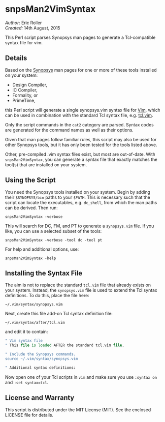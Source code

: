 # snpsMan2VimSyntax

_Author:_ Eric Roller<br>
_Created:_ 14th August, 2015

This Perl script parses Synopsys man pages to generate a Tcl-compatible syntax
file for vim.

## Details

Based on the [Synopsys](www.synopsys.com) man pages for one or more of these
tools installed on your system:

* Design Compiler,
* IC Compiler,
* Formality, or
* PrimeTime,

this Perl script will generate a single synopsys.vim syntax file for
[Vim](http://www.vim.org), which can be used in combination with the standard
Tcl syntax file, e.g. [tcl.vim](http://www.vim.org/scripts/script_search_results.php?keywords=tcl&script_type=syntax&order_by=rating&direction=descending&search=search).

Only the script commands in the `cat2` category are parsed. Syntax codes
are generated for the command names as well as their options.

Given that man pages follow familiar rules, this script may also be used for
other Synopsys tools, but it has only been tested for the tools listed above.

Other, pre-compiled .vim syntax files exist, but most are out-of-date. With
`snpsMan2VimSyntax`, you can generate a syntax file that exactly matches the
tool(s) that are installed on your system.


## Using the Script

You need the Synopsys tools installed on your system. Begin by adding their
`$SYNOPSYS/bin` paths to your `$PATH`. This is necessary such that the script
can locate the executables, e.g. `dc_shell`, from which the man paths can be
derived. Then run:

	snpsMan2VimSyntax -verbose

This will search for DC, FM, and PT to generate a `synopsys.vim` file.
If you like, you can use a selected subset of the tools:

	snpsMan2VimSyntax -verbose -tool dc -tool pt

For help and additional options, use:

	snpsMan2VimSyntax -help


## Installing the Syntax File

The aim is not to replace the standard `tcl.vim` file that already exists
on your system. Instead, the `synopsys.vim` file is used to extend the Tcl
syntax definitions. To do this, place the file here:

	~/.vim/syntax/synopsys.vim

Next, create this file add-on Tcl syntax definition file:

	~/.vim/syntax/after/tcl.vim

and edit it to contain:

```tcl
" Vim syntax file
" This file is loaded AFTER the standard tcl.vim file.

" Include the Synopsys commands.
source ~/.vim/syntax/synopsys.vim

" Additional syntax definitions:

```

Now open one of your Tcl scripts in `vim` and make sure you use `:syntax on`
and `:set syntax=tcl`.


## License and Warranty

This script is distributed under the MIT License (MIT).
See the enclosed LICENSE file for details.
